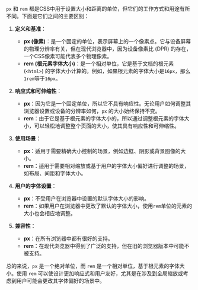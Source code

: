`px` 和 `rem` 都是CSS中用于设置大小和距离的单位，但它们的工作方式和用途有所不同。下面是它们之间的主要区别：

1. **定义和基准**：
   - **px (像素)**：是一个固定的单位，表示屏幕上的一个像素点。它与设备屏幕的物理分辨率有关，但在现代浏览器中，因为设备像素比 (DPR) 的存在，一个CSS像素可能代表多个物理像素。
   - **rem (根元素字体大小)**：是一个相对单位，它是基于文档的根元素 (`<html>`) 的字体大小计算的。例如，如果根元素的字体大小是`16px`，那么`1rem`等于`16px`。

2. **响应式和可伸缩性**：
   - **px**：因为它是一个固定单位，所以它不具有响应性。无论用户如何调整其浏览器设置或设备的分辨率如何，`px` 的大小始终保持不变。
   - **rem**：由于它是基于根元素的字体大小的，所以通过调整根元素的字体大小，可以轻松地调整整个页面的大小，使其具有响应性和可伸缩性。

3. **使用场景**：
   - **px**：适用于需要精确大小控制的场景，例如边框、阴影或背景图像的大小。
   - **rem**：适用于需要相对缩放或基于用户的字体大小偏好进行调整的场景，如布局、间距和字体大小。

4. **用户的字体设置**：
   - **px**：不受用户在浏览器中设置的默认字体大小的影响。
   - **rem**：如果用户在浏览器中更改了默认的字体大小，使用`rem`单位的元素的大小也会相应地调整。

5. **兼容性**：
   - **px**：在所有浏览器中都有很好的支持。
   - **rem**：在现代浏览器中得到了广泛的支持，但在旧的浏览器版本中可能不被支持。

总的来说，`px` 是一个绝对单位，而 `rem` 是一个相对单位，基于根元素的字体大小。使用 `rem` 可以使设计更加响应式和用户友好，尤其是在涉及到全局缩放或考虑到用户可能会更改其字体偏好的场景中。